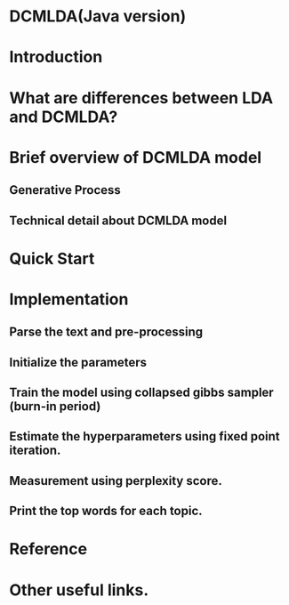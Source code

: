 DCMLDA(Java version)
=============

# Introduction

# What are differences between LDA and DCMLDA? 

# Brief overview of DCMLDA model
## Generative Process
## Technical detail about DCMLDA model

# Quick Start

# Implementation

## Parse the text and pre-processing
## Initialize the parameters 
## Train the model using collapsed gibbs sampler (burn-in period)
## Estimate the hyperparameters using fixed point iteration. 
## Measurement using perplexity score. 
## Print the top words for each topic. 

# Reference

# Other useful links.
